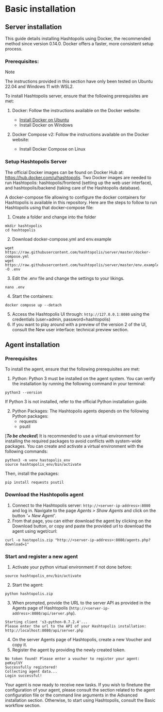 # Basic installation
## Server installation
This guide details installing Hashtopolis using Docker, the recommended method since version 0.14.0. Docker offers a faster, more consistent setup process.
### Prerequisites:

> [!NOTE]
> The instructions provided in this section have only been tested on Ubuntu 22.04 and Windows 11 with WSL2.

To install Hashtopolis server, ensure that the following prerequisites are met:

1. Docker: Follow the instructions available on the Docker website:

   - [Install Docker on Ubuntu](https://docs.docker.com/engine/install/ubuntu/)
   - Install Docker on Windows

2. Docker Compose v2: Follow the instructions available on the Docker website:

   - Install Docker Compose on Linux

### Setup Hashtopolis Server
The official Docker images can be found on Docker Hub at: https://hub.docker.com/u/hashtopolis. Two Docker images are needed to run Hashtopolis: hashtopolis/frontend (setting up the web user interface), and hashtopolis/backend (taking care of the Hashtopolis database).

A docker-compose file allowing to configure the docker containers for Hashtopolis is available in this repository. Here are the steps to follow to run Hashtopolis using that docker-compose file:

1. Create a folder and change into the folder   
``` 
mkdir hashtopolis
cd hashtopolis
```
2. Download docker-compose.yml and env.example    
```
wget https://raw.githubusercontent.com/hashtopolis/server/master/docker-compose.yml 
wget https://raw.githubusercontent.com/hashtopolis/server/master/env.example -O .env
```   
3. Edit the .env file and change the settings to your likings.   
```
nano .env
```   
4. Start the containers:   
```
docker compose up --detach
```   
5. Access the Hashtopolis UI through: ```http://127.0.0.1:8080``` using the credentials (user=admin, password=hashtopolis)
6. If you want to play around with a preview of the version 2 of the UI, consult the New user interface: technical preview section.

## Agent installation
### Prerequisites
To install the agent, ensure that the following prerequisites are met:

1. Python: Python 3 must be installed on the agent system. You can verify the installation by running the following command in your terminal:
```
python3 --version
```
If Python 3 is not installed, refer to the official Python installation guide.

2. Python Packages: The Hashtopolis agents depends on the following Python packages:
   - requests
   - psutil

[***To be checked***]
It is recommended to use a virtual environment for installing the required packages to avoid conflicts with system-wide packages. You can create and activate a virtual environment with the following commands:
```
python3 -m venv hastopolis_env
source hashtopolis_env/bin/activate
```

Then, install the packages:
```
pip install requests psutil
```

### Download the Hashtopolis agent
1. Connect to the Hashtopolis server: ```http://<server-ip-address>:8080``` and log in. Navigate to the page *Agents > Show Agents* and click on the button *'+ New Agent'*. 
2. From that page, you can either download the agent by clicking on the Download button, or copy and paste the provided url to download the agent using wget/curl:
```
curl -o hastopolis.zip "http://<server-ip-address>:8080/agents.php?download=1"
```

### Start and register a new agent

1. Activate your python virtual environment if not done before:   
```
source hashtopolis_env/bin/activate
```   
2. Start the agent:   
```
python hashtopolis.zip
```

3. When prompted, provide the URL to the server API as provided in the Agents page of Hashtopolis (```http://<server-ip-address>:8080/api/server.php```).   
```
Starting client 's3-python-0.7.2.4'...
Please enter the url to the API of your Hashtopolis installation:
http://localhost:8080/api/server.php
```   
4. On the server Agents page of Hashtopolis, create a new Voucher and copy it.
5. Register the agent by providing the newly created token.   
```
No token found! Please enter a voucher to register your agent:
peKxylVY
Successfully registered!
Collecting agent data...
Login successful!
```

Your agent is now ready to receive new tasks. If you wish to finetune the configuration of your agent, please consult the section related to the agent configuration file or the command line arguments in the Advanced installation section. Otherwise, to start using Hashtopolis, consult the Basic workflow section.
